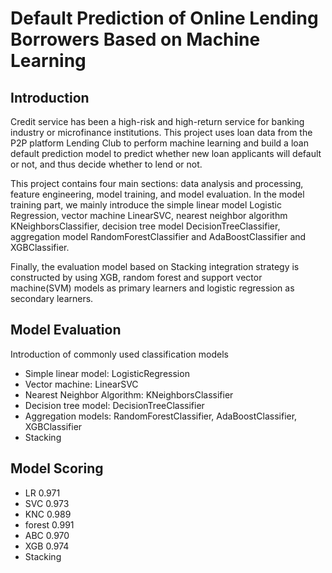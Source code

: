 # Default Prediction of Online Lending Borrowers Based on Machine Learning

## Introduction

Credit service has been a high-risk and high-return service for banking industry or microfinance institutions. This project uses loan data from the P2P platform Lending Club to perform machine learning and build a loan default prediction model to predict whether new loan applicants will default or not, and thus decide whether to lend or not.

This project contains four main sections: data analysis and processing, feature engineering, model training, and model evaluation. In the model training part, we mainly introduce the simple linear model Logistic Regression, vector machine LinearSVC, nearest neighbor algorithm KNeighborsClassifier, decision tree model DecisionTreeClassifier, aggregation model RandomForestClassifier and AdaBoostClassifier and XGBClassifier.

Finally, the evaluation model based on Stacking integration strategy is constructed by using XGB, random forest and support vector machine(SVM) models as primary learners and logistic regression as secondary learners.

## Model Evaluation

Introduction of commonly used classification models

- Simple linear model: LogisticRegression
- Vector machine: LinearSVC
- Nearest Neighbor Algorithm: KNeighborsClassifier
- Decision tree model: DecisionTreeClassifier
- Aggregation models: RandomForestClassifier, AdaBoostClassifier, XGBClassifier
- Stacking

## Model Scoring

- LR 0.971
- SVC 0.973
- KNC 0.989
- forest 0.991
- ABC 0.970
- XGB 0.974
- Stacking
